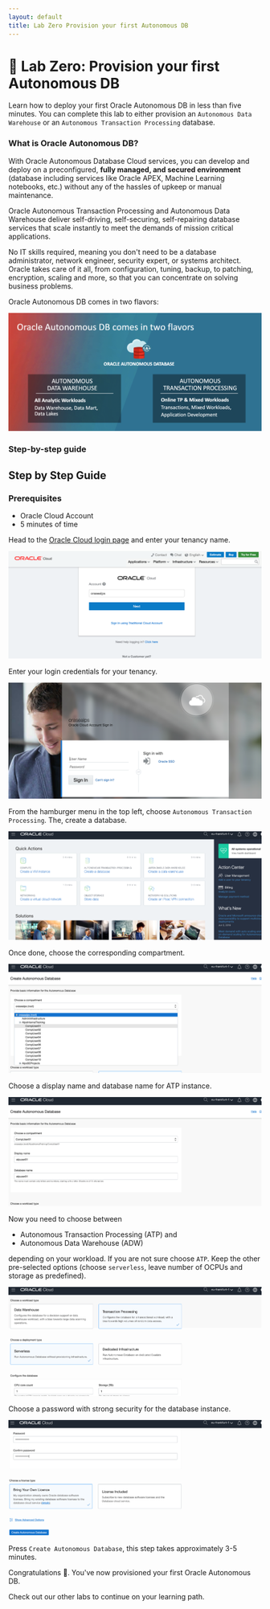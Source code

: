 ```yaml
---
layout: default
title: Lab Zero Provision your first Autonomous DB
---
```


# 🚀 Lab Zero: Provision your first Autonomous DB

Learn how to deploy your first Oracle Autonomous DB in less than five minutes. You can complete this lab to either provision an `Autonomous Data Warehouse` or an `Autonomous Transaction Processing` database.

### What is Oracle Autonomous DB?

With Oracle Autonomous Database Cloud services, you can develop and deploy on a preconfigured, **fully managed, and secured  environment** (database including services like Oracle APEX, Machine Learning notebooks, etc.) without any of the hassles of upkeep or manual maintenance.

Oracle Autonomous Transaction Processing and Autonomous Data Warehouse deliver self-driving, self-securing, self-repairing database services that scale instantly to meet the demands of mission critical applications.

No IT skills required, meaning you don't need to be a database administrator, network engineer, security expert, or systems architect. Oracle takes care of it all, from configuration, tuning, backup, to patching, encryption, scaling and more, so that you can concentrate on solving business problems.

Oracle Autonomous DB comes in two flavors:

![Oracle Autonomous DB comes in two flavors](images/autonomous-db.png)

### Step-by-step guide

## Step by Step Guide

### Prerequisites

- Oracle Cloud Account
- 5 minutes of time

Head to the [Oracle Cloud login page](https://cloud.oracle.com/en_US/sign-in) and enter your tenancy name.

![Image1](images/image1.png)

Enter your login credentials for your tenancy.

![Image2](images/image2.png)

From the hamburger menu in the top left, choose `Autonomous Transaction Processing`. The, create a database.

![Image3](images/image3.png)

Once done, choose the corresponding compartment.

![Image4](images/image4.png)

Choose a display name and database name for ATP instance.

![Image5](images/image5.png)

Now you need to choose between

- Autonomous Transaction Processing (ATP) and
- Autonomous Data Warehouse (ADW)

depending on your workload. If you are not sure choose `ATP`. Keep the other pre-selected options (choose `serverless`, leave number of OCPUs and storage as predefined).

![Image6](images/image6.png)

Choose a password with strong security for the database instance.

![Image7](images/image7.png)

Press `Create Autonomous Database`, this step takes approximately 3-5 minutes. 

Congratulations 🎉. You've now provisioned your first Oracle Autonomous DB. 

Check out our other labs to continue on your learning path.